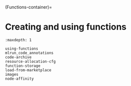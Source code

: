 (Functions-container)=
# Creating and using functions




```{toctree}
:maxdepth: 1

using-functions
mlrun_code_annotations
code-archive
resource-allocation-cfg
function-storage
load-from-marketplace
images
node-affinity
``` 
